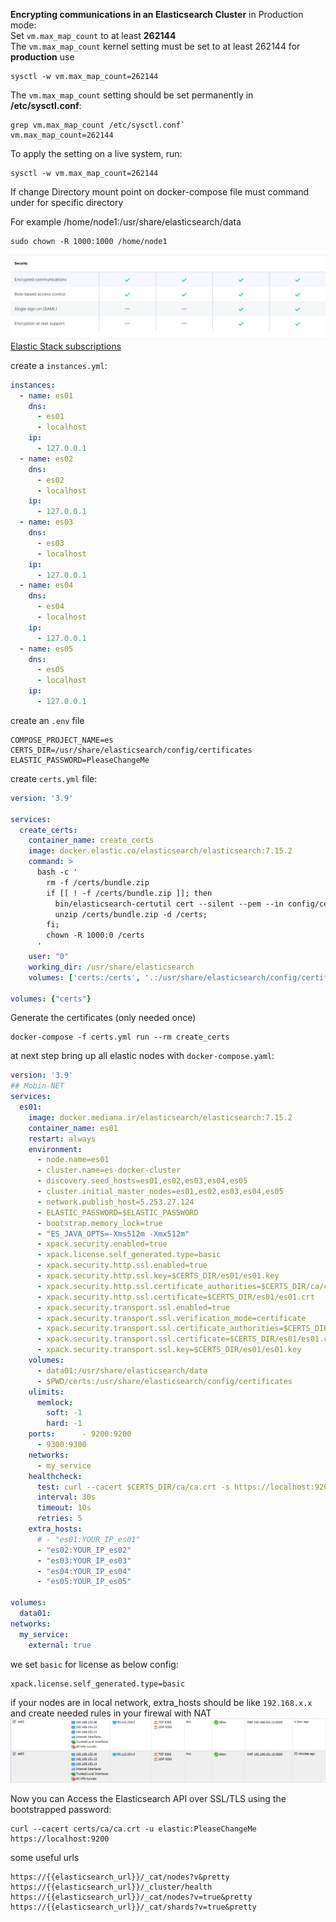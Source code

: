 **Encrypting communications in an Elasticsearch Cluster**
in Production mode:\
Set `vm.max_map_count` to at least **262144**\
The `vm.max_map_count` kernel setting must be set to at least 262144 for **production** use

```
sysctl -w vm.max_map_count=262144
```

The `vm.max_map_count` setting should be set permanently in **/etc/sysctl.conf**:
```
grep vm.max_map_count /etc/sysctl.conf`
vm.max_map_count=262144
```

To apply the setting on a live system, run:
```
sysctl -w vm.max_map_count=262144
```

If change Directory mount point on docker-compose file must command under for specific directory 

For example /home/node1:/usr/share/elasticsearch/data

```
sudo chown -R 1000:1000 /home/node1
```

![](./images/security-subscription.png)
[Elastic Stack subscriptions](https://www.elastic.co/subscriptions)

create a `instances.yml`:
``` yaml
instances:
  - name: es01
    dns:
      - es01 
      - localhost
    ip:
      - 127.0.0.1
  - name: es02
    dns:
      - es02
      - localhost
    ip:
      - 127.0.0.1
  - name: es03
    dns:
      - es03 
      - localhost
    ip:
      - 127.0.0.1
  - name: es04
    dns:
      - es04
      - localhost
    ip:
      - 127.0.0.1
  - name: es05
    dns:
      - es05
      - localhost
    ip:
      - 127.0.0.1
```

create an `.env` file

```
COMPOSE_PROJECT_NAME=es 
CERTS_DIR=/usr/share/elasticsearch/config/certificates 
ELASTIC_PASSWORD=PleaseChangeMe
```

create `certs.yml` file:

``` yaml
version: '3.9'

services:
  create_certs:
    container_name: create_certs
    image: docker.elastic.co/elasticsearch/elasticsearch:7.15.2
    command: >
      bash -c '
        rm -f /certs/bundle.zip
        if [[ ! -f /certs/bundle.zip ]]; then
          bin/elasticsearch-certutil cert --silent --pem --in config/certificates/instances.yml -out /certs/bundle.zip;
          unzip /certs/bundle.zip -d /certs; 
        fi;
        chown -R 1000:0 /certs
      '
    user: "0"
    working_dir: /usr/share/elasticsearch
    volumes: ['certs:/certs', '.:/usr/share/elasticsearch/config/certificates']

volumes: {"certs"}
```

Generate the certificates (only needed once)

```
docker-compose -f certs.yml run --rm create_certs
```

at next step bring up all elastic nodes with `docker-compose.yaml`:

``` yaml
version: '3.9'
## Mobin-NET
services:
  es01:
    image: docker.mediana.ir/elasticsearch/elasticsearch:7.15.2
    container_name: es01
    restart: always
    environment:
      - node.name=es01
      - cluster.name=es-docker-cluster
      - discovery.seed_hosts=es01,es02,es03,es04,es05
      - cluster.initial_master_nodes=es01,es02,es03,es04,es05
      - network.publish_host=5.253.27.124
      - ELASTIC_PASSWORD=$ELASTIC_PASSWORD 
      - bootstrap.memory_lock=true
      - "ES_JAVA_OPTS=-Xms512m -Xmx512m"
      - xpack.security.enabled=true
      - xpack.license.self_generated.type=basic 
      - xpack.security.http.ssl.enabled=true
      - xpack.security.http.ssl.key=$CERTS_DIR/es01/es01.key
      - xpack.security.http.ssl.certificate_authorities=$CERTS_DIR/ca/ca.crt
      - xpack.security.http.ssl.certificate=$CERTS_DIR/es01/es01.crt
      - xpack.security.transport.ssl.enabled=true
      - xpack.security.transport.ssl.verification_mode=certificate 
      - xpack.security.transport.ssl.certificate_authorities=$CERTS_DIR/ca/ca.crt
      - xpack.security.transport.ssl.certificate=$CERTS_DIR/es01/es01.crt
      - xpack.security.transport.ssl.key=$CERTS_DIR/es01/es01.key
    volumes: 
      - data01:/usr/share/elasticsearch/data
      - $PWD/certs:/usr/share/elasticsearch/config/certificates
    ulimits:
      memlock:
        soft: -1
        hard: -1
    ports:      - 9200:9200
      - 9300:9300
    networks:
      - my_service
    healthcheck:
      test: curl --cacert $CERTS_DIR/ca/ca.crt -s https://localhost:9200 >/dev/null; if [[ $$? == 52 ]]; then echo 0; else echo 1; fi
      interval: 30s
      timeout: 10s
      retries: 5
    extra_hosts:
      # - "es01:YOUR_IP_es01"
      - "es02:YOUR_IP_es02"
      - "es03:YOUR_IP_es03"
      - "es04:YOUR_IP_es04"
      - "es05:YOUR_IP_es05"

volumes:
  data01:
networks:
  my_service:
    external: true
```

we set `basic` for license as below config:
```
xpack.license.self_generated.type=basic
```
if your nodes are in local network, extra_hosts should be like `192.168.x.x` and create needed rules in your firewal with NAT
![](./images/firewall-rules.png)

Now you can Access the Elasticsearch API over SSL/TLS using the bootstrapped password:
```
curl --cacert certs/ca/ca.crt -u elastic:PleaseChangeMe https://localhost:9200
```

some useful urls

```
https://{{elasticsearch_url}}/_cat/nodes?v&pretty
https://{{elasticsearch_url}}/_cluster/health
https://{{elasticsearch_url}}/_cat/nodes?v=true&pretty
https://{{elasticsearch_url}}/_cat/shards?v=true&pretty
```
